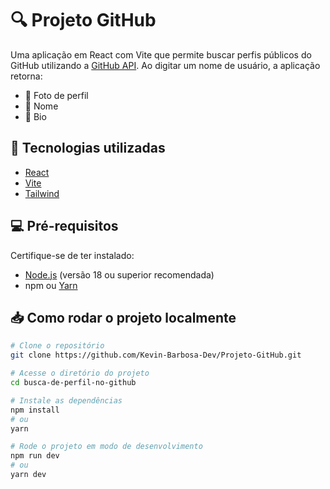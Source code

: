 # 🔍 Projeto GitHub

Uma aplicação em React com Vite que permite buscar perfis públicos do GitHub utilizando a [GitHub API](https://api.github.com/). Ao digitar um nome de usuário, a aplicação retorna:

- 📸 Foto de perfil  
- 🧑 Nome  
- 📝 Bio

## 🚀 Tecnologias utilizadas

- [React](https://reactjs.org/)
- [Vite](https://vitejs.dev/)
- [Tailwind](https://tailwindcss.com)

## 💻 Pré-requisitos

Certifique-se de ter instalado:

- [Node.js](https://nodejs.org/) (versão 18 ou superior recomendada)
- npm ou [Yarn](https://yarnpkg.com/)

## 📥 Como rodar o projeto localmente

```bash
# Clone o repositório
git clone https://github.com/Kevin-Barbosa-Dev/Projeto-GitHub.git

# Acesse o diretório do projeto
cd busca-de-perfil-no-github

# Instale as dependências
npm install
# ou
yarn

# Rode o projeto em modo de desenvolvimento
npm run dev
# ou
yarn dev
